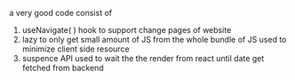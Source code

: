a very good code consist of
1)  useNavigate( )  hook to support change pages of website
2) lazy          to only get small amount of JS from the whole bundle of JS   used to minimize client side resource
3) suspence API      used to wait the the render from react until date get fetched from backend